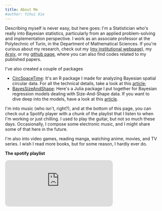 ```yaml
---
title: About Me
#author: Yihui Xie
---
```


Describing myself is never easy, but here goes: I'm a Statistician who's really into Bayesian statistics, particularly from an applied problem-solving and implementation perspective. I work as an associate professor at the Polytechnic of Turin, in the Department of Mathematical Sciences.
If you're curious about my research, check out my
([my institutional webpage](https://www.polito.it/personale?p=041089)), my [Arxiv](https://arxiv.org/search/stat?searchtype=author&query=Mastrantonio,+G), 
or my [github page](https://github.com/GianlucaMastrantonio), where you can also find codes related to my published papers. 


I've also created a couple of packages
- [CircSpaceTime](https://github.com/GianlucaMastrantonio/CircSpaceTime): It's an R package I made for analyzing Bayesian spatial circular data. For all the technical details, take a look at this [article](https://doi.org/10.1080/00949655.2020.1725008); 
- [BayesSizeAndShape](https://github.com/GianlucaMastrantonio/BayesSizeAndShape.jl): Here's a Julia package I put together for Bayesian regression models dealing with Size-And-Shape data. If you want to dive deep into the models, have a look at this [article](https://doi.org/10.1016/j.spl.2023.109928).


I'm into music (who isn't, right?), and at the bottom of this page, you can check out a Spotify player with a chunk of the playlist that I listen to when I'm working or just chilling.
I used to play the guitar, but not so much these days.  Occasionally, I compose some electronic music, and I might share some of that here in the future. 

I'm also into video games, reading manga, watching anime, movies, and TV series. I wish I read more books, but for some reason, I hardly ever do.








**The spotify playlist**
<iframe style="border-radius:12px" src="https://open.spotify.com/embed/playlist/2jIEv9jkBl9B75tNNF7cPS?utm_source=generator&theme=0" width="70%" height="152" frameBorder="0" allowfullscreen="" allow="autoplay; clipboard-write; encrypted-media; fullscreen; picture-in-picture" loading="lazy"></iframe>



<!--{{ template "_internal/disqus.html" . }}-->
